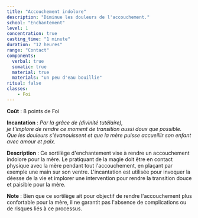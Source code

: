 ```yaml
---
title: "Accouchement indolore"
description: "Diminue les douleurs de l'accouchement."
school: "Enchantement"
level: 1
concentration: true
casting_time: "1 minute"
duration: "12 heures"
range: "Contact"
components:
  verbal: true
  somatic: true
  material: true
  materials: "un peu d'eau bouillie"
ritual: false
classes:
    - Foi
---
```

**Coût** : 8 points de Foi  

**Incantation** : *Par la grâce de (divinité tutélaire),*   
*je t'implore de rendre ce moment de transition aussi doux que possible.*  
*Que les douleurs s'évanouissent et que la mère puisse accueillir son enfant avec amour et paix*.

**Description** : Ce sortilège d'enchantement vise à rendre un accouchement indolore pour la mère. Le pratiquant de la magie doit être en contact physique avec la mère pendant tout l'accouchement, en plaçant par exemple une main sur son ventre. L'incantation est utilisée pour invoquer la déesse de la vie et implorer une intervention pour rendre la transition douce et paisible pour la mère.

**Note** : Bien que ce sortilège ait pour objectif de rendre l'accouchement plus confortable pour la mère, il ne garantit pas l'absence de complications ou de risques liés à ce processus.